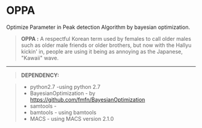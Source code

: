 # OPPA
Optimize Parameter in Peak detection Algorithm by bayesian optimization.

> **OPPA :** A respectful Korean term used by females to call older males such as older male friends or older brothers, but now with the Hallyu kickin' in, people are using it being as annoying as the Japanese, "Kawaii" wave.


--------


>**DEPENDENCY:**

> - python2.7 -using python 2.7
> - BayesianOptimization - by https://github.com/fmfn/BayesianOptimization
> - samtools - 
> - bamtools - using bamtools
> - MACS - using MACS version 2.1.0
